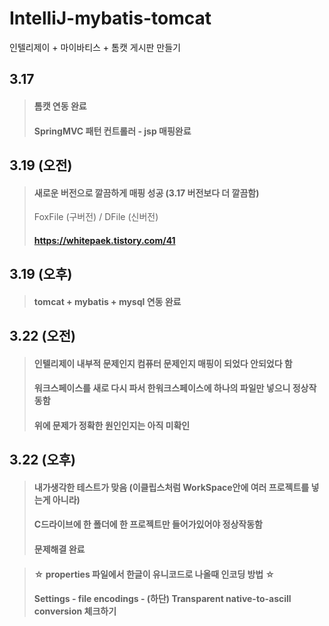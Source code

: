 # IntelliJ-mybatis-tomcat
인텔리제이 + 마이바티스 + 톰캣 게시판 만들기

## 3.17 
> #### 톰캣 연동 완료   
> #### SpringMVC 패턴 컨트롤러 - jsp 매핑완료
   
   
## 3.19 (오전)
> #### 새로운 버전으로 깔끔하게 매핑 성공 (3.17 버전보다 더 깔끔함)   
> FoxFile (구버전) / DFile (신버전)
> #### https://whitepaek.tistory.com/41 
   
   
## 3.19 (오후)
> #### tomcat + mybatis + mysql 연동 완료   
   
## 3.22 (오전)
> #### 인텔리제이 내부적 문제인지 컴퓨터 문제인지 매핑이 되었다 안되었다 함   
> #### 워크스페이스를 새로 다시 파서 한워크스페이스에 하나의 파일만 넣으니 정상작동함   
> #### 위에 문제가 정확한 원인인지는 아직 미확인   

   
## 3.22 (오후)   
> #### 내가생각한 테스트가 맞음 (이클립스처럼 WorkSpace안에 여러 프로젝트를 넣는게 아니라)   
> #### C드라이브에 한 폴더에 한 프로젝트만 들어가있어야 정상작동함   
> #### 문제해결 완료   
>    

   
   

> #### ☆ properties 파일에서 한글이 유니코드로 나올때 인코딩 방법 ☆   
> #### Settings - file encodings - (하단) Transparent native-to-ascill conversion 체크하기   


